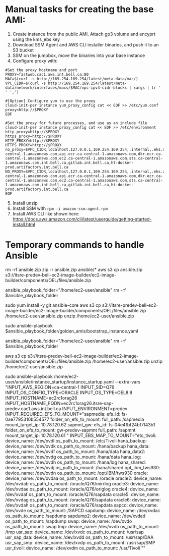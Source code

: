 # Manual tasks for creating the base AMI:

1. Create instance from the public AMI. Attach gp3 volume and encyprt using the kms_ebs key
2. Download SSM Agent and AWS CLI installer binaries, and push it to an S3 bucket
3. SSM on the jumpbox, move the binaries into your base instance
4. Configure proxy with:
```
#Set the proxy hostname and port
PROXY=fastweb.cac1.aws.int.bell.ca:80
MAC=$(curl -s http://169.254.169.254/latest/meta-data/mac/)
VPC_CIDR=$(curl -s http://169.254.169.254/latest/meta-data/network/interfaces/macs/$MAC/vpc-ipv4-cidr-blocks | xargs | tr ' ' ',')

#[Option] Configure yum to use the proxy
cloud-init-per instance yum_proxy_config cat << EOF >> /etc/yum.conf
proxy=http://$PROXY
EOF

#Set the proxy for future processes, and use as an include file
cloud-init-per instance proxy_config cat << EOF >> /etc/environment
http_proxy=http://$PROXY
https_proxy=http://$PROXY
HTTP_PROXY=http://$PROXY
HTTPS_PROXY=http://$PROXY
no_proxy=$VPC_CIDR,localhost,127.0.0.1,169.254.169.254,.internal,.eks.amazonaws.com,eks.ca-central-1.amazonaws.com,api.ecr.ca-central-1.amazonaws.com,dkr.ecr.ca-central-1.amazonaws.com,ec2.ca-central-1.amazonaws.com,sts.ca-central-1.amazonaws.com,int.bell.ca,gitlab.int.bell.ca,ht-docker-prod.artifactory.int.bell.ca
NO_PROXY=$VPC_CIDR,localhost,127.0.0.1,169.254.169.254,.internal,.eks.amazonaws.com,eks.ca-central-1.amazonaws.com,api.ecr.ca-central-1.amazonaws.com,dkr.ecr.ca-central-1.amazonaws.com,ec2.ca-central-1.amazonaws.com,sts.ca-central-1.amazonaws.com,int.bell.ca,gitlab.int.bell.ca,ht-docker-prod.artifactory.int.bell.ca
EOF
```
5. Install unzip
6. Install SSM with ```rpm -i amazon-ssm-agent.rpm```
7. Install AWS CLI like shown here: https://docs.aws.amazon.com/cli/latest/userguide/getting-started-install.html


# Temporary commands to handle Ansible

rm -rf ansible.zip
zip -r ansible.zip ansible/*
aws s3 cp ansible.zip s3://itsre-predev-bell-ec2-image-builder/ec2-image-builder/components/OEL/files/ansible.zip



ansible_playbook_folder="/home/ec2-user/ansible"
rm -rf $ansible_playbook_folder

sudo yum install -y git ansible-core
aws s3 cp s3://itsre-predev-bell-ec2-image-builder/ec2-image-builder/components/OEL/files/ansible.zip /home/ec2-user/ansible.zip
unzip /home/ec2-user/ansible.zip

sudo ansible-playbook $ansible_playbook_folder/golden_amis/bootstrap_instance.yaml



ansible_playbook_folder="/home/ec2-user/ansible"
rm -rf $ansible_playbook_folder

aws s3 cp s3://itsre-predev-bell-ec2-image-builder/ec2-image-builder/components/OEL/files/ansible.zip /home/ec2-user/ansible.zip
unzip /home/ec2-user/ansible.zip

sudo ansible-playbook /home/ec2-user/ansible/instance_startup/instance_startup.yaml     --extra-vars "INPUT_AWS_REGION=ca-central-1 INPUT_SID=Q76 INPUT_OS_CONFIG_TYPE=ORACLE INPUT_OS_TYPE=OEL8.8 INPUT_HOSTNAME=ec2rc1orag26 INPUT_HOSTNAME_FQDN=ec2rc1orag26.itsre-sap-predev.cac1.aws.int.bell.ca INPUT_ENVIRONMENT=predev INPUT_REQUIRED_EFS_TO_MOUNT=\"sapmedia:
  efs_id: fs-0ae7795310b554577
  folder_on_efs_to_mount:
  full_path: /sapmedia
  mount_target_ip: 10.78.120.62
sapmnt_gw:
  efs_id: fs-04e4fbf24bf7f43b1
  folder_on_efs_to_mount: gw-predev-sapmnt
  full_path: /sapmnt
  mount_target_ip: 10.78.120.61
\" INPUT_EBS_MAP_TO_MOUNT=\"etc_tivoli:
  device_name: /dev/xvdl
  os_path_to_mount: /etc/Tivoli
hana_backup:
  device_name: /dev/xvdk
  os_path_to_mount: /hana/backup
hana_data:
  device_name: /dev/xvdf
  os_path_to_mount: /hana/data
hana_data2:
  device_name: /dev/xvdg
  os_path_to_mount: /hana/data
hana_log:
  device_name: /dev/xvdh
  os_path_to_mount: /hana/log
hana_shared:
  device_name: /dev/xvdj
  os_path_to_mount: /hana/shared
opt_ibm_tws930:
  device_name: /dev/xvdn
  os_path_to_mount: /opt/IBM/tws930
oracle:
  device_name: /dev/xvdaa
  os_path_to_mount: /oracle
oracle2:
  device_name: /dev/xvdab
  os_path_to_mount: /oracle/Q76/mirrlog
oracle3:
  device_name: /dev/xvdae
  os_path_to_mount: /oracle/Q76/origlog
oracle4:
  device_name: /dev/xvdaf
  os_path_to_mount: /oracle/Q76/sapdata
oracle5:
  device_name: /dev/xvdag
  os_path_to_mount: /oracle/Q76/sapdata
oracle6:
  device_name: /dev/xvdah
  os_path_to_mount: /oracle/Q76/sapdata
sapcd:
  device_name: /dev/xvde
  os_path_to_mount: /SAPCD
sapdump:
  device_name: /dev/xvdac
  os_path_to_mount: /sapdump
sapdump2:
  device_name: /dev/xvdad
  os_path_to_mount: /sapdump
swap:
  device_name: /dev/xvdo
  os_path_to_mount: swap
tmp:
  device_name: /dev/xvdb
  os_path_to_mount: /tmp
usr_sap:
  device_name: /dev/xvdc
  os_path_to_mount: /usr/sap
usr_sap_daa:
  device_name: /dev/xvdd
  os_path_to_mount: /usr/sap/DAA
usr_sap_smp:
  device_name: /dev/xvdp
  os_path_to_mount: /usr/sap/SMP
usr_tivoli:
  device_name: /dev/xvdm
  os_path_to_mount: /usr/Tivoli
\""

